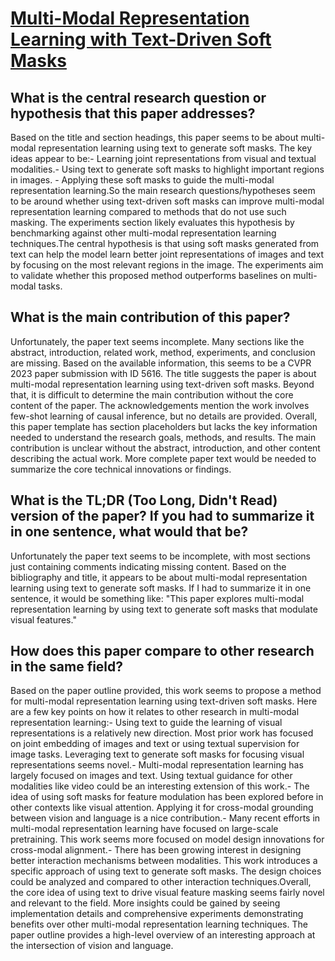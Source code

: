 # [Multi-Modal Representation Learning with Text-Driven Soft Masks](https://arxiv.org/abs/2304.00719)

## What is the central research question or hypothesis that this paper addresses?

Based on the title and section headings, this paper seems to be about multi-modal representation learning using text to generate soft masks. The key ideas appear to be:- Learning joint representations from visual and textual modalities.- Using text to generate soft masks to highlight important regions in images. - Applying these soft masks to guide the multi-modal representation learning.So the main research questions/hypotheses seem to be around whether using text-driven soft masks can improve multi-modal representation learning compared to methods that do not use such masking. The experiments section likely evaluates this hypothesis by benchmarking against other multi-modal representation learning techniques.The central hypothesis is that using soft masks generated from text can help the model learn better joint representations of images and text by focusing on the most relevant regions in the image. The experiments aim to validate whether this proposed method outperforms baselines on multi-modal tasks.


## What is the main contribution of this paper?

Unfortunately, the paper text seems incomplete. Many sections like the abstract, introduction, related work, method, experiments, and conclusion are missing. Based on the available information, this seems to be a CVPR 2023 paper submission with ID 5616. The title suggests the paper is about multi-modal representation learning using text-driven soft masks. Beyond that, it is difficult to determine the main contribution without the core content of the paper. The acknowledgements mention the work involves few-shot learning of causal inference, but no details are provided. Overall, this paper template has section placeholders but lacks the key information needed to understand the research goals, methods, and results. The main contribution is unclear without the abstract, introduction, and other content describing the actual work. More complete paper text would be needed to summarize the core technical innovations or findings.


## What is the TL;DR (Too Long, Didn't Read) version of the paper? If you had to summarize it in one sentence, what would that be?

Unfortunately the paper text seems to be incomplete, with most sections just containing comments indicating missing content. Based on the bibliography and title, it appears to be about multi-modal representation learning using text to generate soft masks. If I had to summarize it in one sentence, it would be something like: "This paper explores multi-modal representation learning by using text to generate soft masks that modulate visual features."


## How does this paper compare to other research in the same field?

Based on the paper outline provided, this work seems to propose a method for multi-modal representation learning using text-driven soft masks. Here are a few key points on how it relates to other research in multi-modal representation learning:- Using text to guide the learning of visual representations is a relatively new direction. Most prior work has focused on joint embedding of images and text or using textual supervision for image tasks. Leveraging text to generate soft masks for focusing visual representations seems novel.- Multi-modal representation learning has largely focused on images and text. Using textual guidance for other modalities like video could be an interesting extension of this work.- The idea of using soft masks for feature modulation has been explored before in other contexts like visual attention. Applying it for cross-modal grounding between vision and language is a nice contribution.- Many recent efforts in multi-modal representation learning have focused on large-scale pretraining. This work seems more focused on model design innovations for cross-modal alignment.- There has been growing interest in designing better interaction mechanisms between modalities. This work introduces a specific approach of using text to generate soft masks. The design choices could be analyzed and compared to other interaction techniques.Overall, the core idea of using text to drive visual feature masking seems fairly novel and relevant to the field. More insights could be gained by seeing implementation details and comprehensive experiments demonstrating benefits over other multi-modal representation learning techniques. The paper outline provides a high-level overview of an interesting approach at the intersection of vision and language.

